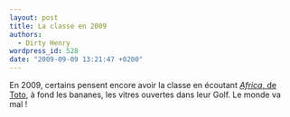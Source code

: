 ```yaml
---
layout: post
title: La classe en 2009
authors:
  - Dirty Henry
wordpress_id: 528
date: "2009-09-09 13:21:47 +0200"
---
```


En 2009, certains pensent encore avoir la classe en écoutant
[_Africa_, de Toto](http://www.youtube.com/watch?v=lPT_3PEjnsE), à fond les
bananes, les vitres ouvertes dans leur Golf. Le monde va mal !
